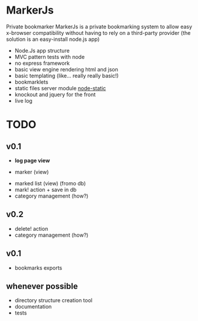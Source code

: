 MarkerJs
========

Private bookmarker
MarkerJs is a private bookmarking system to allow easy x-browser compatibility without having to rely on a third-party provider (the solution is an easy-install node.js app)

- Node.Js app structure
- MVC pattern tests with node
- no express framework
- basic view engine rendering html and json
- basic templating (like... really really basic!)
- bookmarklets
- static files server module [node-static](https://github.com/cloudhead/node-static)
- knockout and jquery for the front
- live log

TODO
====

v0.1
----
+ __log page view__
* marker (view)
- marked list (view) (fromo db)
- mark! action + save in db
- category management (how?)

v0.2
----
- delete! action
- category management (how?)

v0.1
----
- bookmarks exports

whenever possible
-----------------
- directory structure creation tool
- documentation
- tests